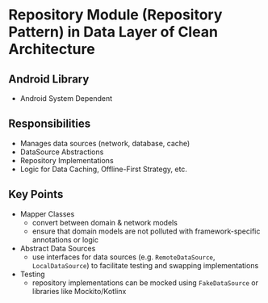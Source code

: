 # Repository Module (Repository Pattern) in Data Layer of Clean Architecture

## Android Library

- Android System Dependent

## Responsibilities

- Manages data sources (network, database, cache)
- DataSource Abstractions
- Repository Implementations
- Logic for Data Caching, Offline-First Strategy, etc.

## Key Points

- Mapper Classes
    - convert between domain & network models
    - ensure that domain models are not polluted with framework-specific annotations or logic
- Abstract Data Sources
    - use interfaces for data sources (e.g. `RemoteDataSource`, `LocalDataSource`) to facilitate
      testing and swapping implementations
- Testing
    - repository implementations can be mocked using `FakeDataSource` or libraries like
      Mockito/Kotlinx
